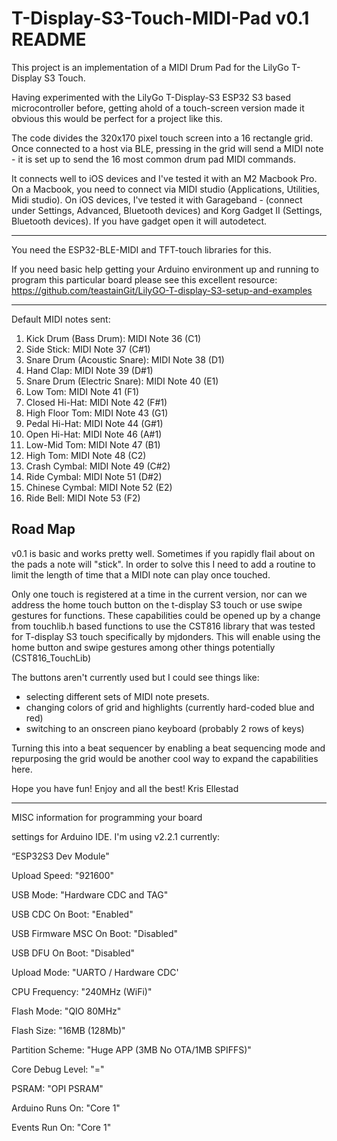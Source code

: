 # T-Display-S3-Touch-MIDI-Pad v0.1 README

This project is an implementation of a MIDI Drum Pad for the LilyGo T-Display S3 Touch.

Having experimented with the LilyGo T-Display-S3 ESP32 S3 based microcontroller before, getting ahold of a touch-screen version
made it obvious this would be perfect for a project like this.

The code divides the 320x170 pixel touch screen into a 16 rectangle grid.  Once connected to a host via BLE, pressing in the 
grid will send a MIDI note - it is set up to send the 16 most common drum pad MIDI commands.  

It connects well to iOS devices and I've tested it with an M2 Macbook Pro.  On a Macbook, you need to connect via MIDI studio (Applications, Utilities, Midi studio).
On iOS devices, I've tested it with Garageband - (connect under Settings, Advanced, Bluetooth devices) and Korg Gadget II (Settings, Bluetooth devices).  If you have
gadget open it will autodetect.


----
You need the ESP32-BLE-MIDI and TFT-touch libraries for this.

If you need basic help getting your Arduino environment up and running to program this particular board please see this excellent resource:
https://github.com/teastainGit/LilyGO-T-display-S3-setup-and-examples



---
Default MIDI notes sent:
1. Kick Drum (Bass Drum): MIDI Note 36 (C1)
2. Side Stick: MIDI Note 37 (C#1)
3. Snare Drum (Acoustic Snare): MIDI Note 38 (D1)
4. Hand Clap: MIDI Note 39 (D#1)
5. Snare Drum (Electric Snare): MIDI Note 40 (E1)
6. Low Tom: MIDI Note 41 (F1)
7. Closed Hi-Hat: MIDI Note 42 (F#1)
8. High Floor Tom: MIDI Note 43 (G1)
9. Pedal Hi-Hat: MIDI Note 44 (G#1)
10. Open Hi-Hat: MIDI Note 46 (A#1)
11. Low-Mid Tom: MIDI Note 47 (B1)
12. High Tom: MIDI Note 48 (C2)
13. Crash Cymbal: MIDI Note 49 (C#2)
14. Ride Cymbal: MIDI Note 51 (D#2)
15. Chinese Cymbal: MIDI Note 52 (E2)
16. Ride Bell: MIDI Note 53 (F2)
    


Road Map 
----------
v0.1 is basic and works pretty well.  Sometimes if you rapidly flail about on the pads a note will "stick".  In order to solve this I need to add a routine to limit
the length of time that a MIDI note can play once touched.

Only one touch is registered at a time in the current version, nor can we address the home touch button on the t-display S3 touch or use swipe gestures for functions.
These capabilities could be opened up by a change from touchlib.h based functions to use the CST816 library that was tested for T-display S3 touch specifically by mjdonders. 
This will enable using the home button and swipe gestures among other things potentially
(CST816_TouchLib)

The buttons aren't currently used but I could see things like:
- selecting different sets of MIDI note presets.
- changing colors of grid and highlights (currently hard-coded blue and red)
- switching to an onscreen piano keyboard (probably 2 rows of keys)


Turning this into a beat sequencer by enabling a beat sequencing mode and repurposing the grid would be another cool way to expand the capabilities here.

Hope you have fun! Enjoy and all the best!
Kris Ellestad


---

MISC information for programming your board

settings for Arduino IDE.  I'm using v2.2.1 currently:

“ESP32S3 Dev Module"

Upload Speed: "921600"

USB Mode: "Hardware CDC and TAG"

USB CDC On Boot: "Enabled"

USB Firmware MSC On Boot: "Disabled"

USB DFU On Boot: "Disabled"

Upload Mode: "UARTO / Hardware CDC'

CPU Frequency: "240MHz (WiFi)"

Flash Mode: "QIO 80MHz"

Flash Size: "16MB (128Mb)"

Partition Scheme: "Huge APP (3MB No OTA/1MB SPIFFS)"

Core Debug Level: "="

PSRAM: "OPI PSRAM"

Arduino Runs On: "Core 1"

Events Run On: "Core 1"



